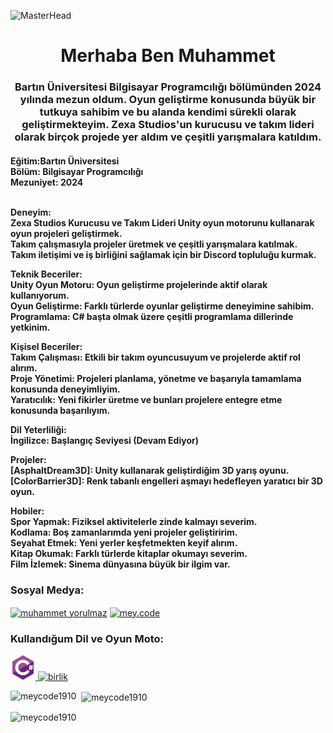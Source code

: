 ![MasterHead](https://connect-prd-cdn.unity.com/20191209/70d96f05-75df-42be-9790-dd4e8825e6b3)

<h1 align="center">Merhaba Ben Muhammet</h1>
<h3 align="center">Bartın Üniversitesi Bilgisayar Programcılığı bölümünden 2024 yılında mezun oldum. Oyun geliştirme konusunda büyük bir tutkuya sahibim ve bu alanda kendimi sürekli olarak geliştirmekteyim. Zexa Studios'un kurucusu ve takım lideri olarak birçok projede yer aldım ve çeşitli yarışmalara katıldım.</h3>

<h4 aling="center">
Eğitim:Bartın Üniversitesi<br>
Bölüm: Bilgisayar Programcılığı<br>
Mezuniyet: 2024<br>
<br>


Deneyim:<br>
Zexa Studios Kurucusu ve Takım Lideri
Unity oyun motorunu kullanarak oyun projeleri geliştirmek.<br>
Takım çalışmasıyla projeler üretmek ve çeşitli yarışmalara katılmak.<br>
Takım iletişimi ve iş birliğini sağlamak için bir Discord topluluğu kurmak.<br>


Teknik Beceriler:<br>
Unity Oyun Motoru: Oyun geliştirme projelerinde aktif olarak kullanıyorum.<br>
Oyun Geliştirme: Farklı türlerde oyunlar geliştirme deneyimine sahibim.<br>
Programlama: C# başta olmak üzere çeşitli programlama dillerinde yetkinim.<br>


Kişisel Beceriler:<br>
Takım Çalışması: Etkili bir takım oyuncusuyum ve projelerde aktif rol alırım.<br>
Proje Yönetimi: Projeleri planlama, yönetme ve başarıyla tamamlama konusunda deneyimliyim.<br>
Yaratıcılık: Yeni fikirler üretme ve bunları projelere entegre etme konusunda başarılıyım.<br>


Dil Yeterliliği:<br>
İngilizce: Başlangıç Seviyesi (Devam Ediyor)<br>


Projeler:<br>
[AsphaltDream3D]: Unity kullanarak geliştirdiğim 3D yarış oyunu.<br>
[ColorBarrier3D]: Renk tabanlı engelleri aşmayı hedefleyen yaratıcı bir 3D oyun.<br>

Hobiler:<br>
Spor Yapmak: Fiziksel aktivitelerle zinde kalmayı severim.<br>
Kodlama: Boş zamanlarımda yeni projeler geliştiririm.<br>
Seyahat Etmek: Yeni yerler keşfetmekten keyif alırım.<br>
Kitap Okumak: Farklı türlerde kitaplar okumayı severim.<br>
Film İzlemek: Sinema dünyasına büyük bir ilgim var.<br>
</h4>
 
<h3 align="left">Sosyal Medya:</h3>
<p align="left">
<a href="https://linkedin.com/in/muhammet yorulmaz" target="blank"><img align="center" src="https://raw.githubusercontent.com/rahuldkjain/github-profile-readme-generator/master/src/images/icons/Social/linked-in-alt.svg" alt="muhammet yorulmaz" height="30" width="40" /></a>
<a href="https://instagram.com/mey.code" target="blank"><img align="center" src="https://raw.githubusercontent.com/rahuldkjain/github-profile-readme-generator/master/src/images/icons/Social/instagram.svg" alt="mey.code" height="30" width="40" /></a>
</p>

<h3 align="left">Kullandığum Dil ve Oyun Moto:</h3>
<p align="left"> <a href="https://www.w3schools.com/cs/" target="_blank" rel="noreferrer"> <img src="https://raw.githubusercontent.com/devicons/devicon/master/icons/csharp/csharp-original.svg" alt="csharp" width="40" height="40"/> </a> <a href="https://unity.com/" target="_blank" rel="noreferrer"> <img src="https://www.vectorlogo.zone/logos/unity3d/unity3d-icon.svg" alt="birlik" genişlik="28" yükseklik="28"/> </a> </p>

<p><img align="left" src="https://github-readme-stats.vercel.app/api/top-langs?username=meycode1910&show_icons=true&locale=en&layout=compact" alt="meycode1910" /></p>

<p>&nbsp; <img align="center" src="https://github-readme-stats.vercel.app/api?username=meycode1910&show_icons=true&locale=en" alt="meycode1910" /></p>

<p><img align="center" src="https://github-readme-streak-stats.herokuapp.com/?user=meycode1910&" alt="meycode1910" /></p>
